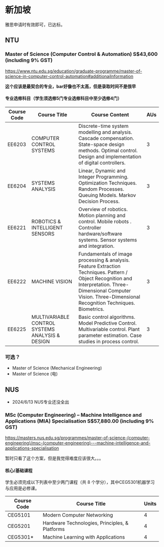 # 新加坡
雅思申请时有效即可，已达标。
## NTU
### ​Master of Science (Computer Control & Automation) S$43,600 (including 9% GST)

https://www.ntu.edu.sg/education/graduate-programme/master-of-science-in-computer-control-automation#additionaiInformation

**这个应该是最契合的专业，bar好像也不太高，但是录取时间不是很早**

#### 专业选修科目（学生须选修5门专业选修科目中至少选修4门）
| Course Code | Course Title                                     | Course Content                                                                                                                                                                                                         | AUs |
|-------------|--------------------------------------------------|------------------------------------------------------------------------------------------------------------------------------------------------------------------------------------------------------------------------|-----|
| EE6203      | COMPUTER CONTROL SYSTEMS                         | Discrete-time system modelling and analysis. Cascade compensation. State-space design methods. Optimal control. Design and implementation of digital controllers.                                                      | 3   |
| EE6204      | SYSTEMS ANALYSIS                                 | Linear, Dynamic and Integer Programming. Optimization Techniques. Random Processes. Queuing Models. Markov Decision Process.                                                                                           | 3   |
| EE6221      | ROBOTICS & INTELLIGENT SENSORS                   | Overview of robotics. Motion planning and control. Mobile robots . Controller hardware/software systems. Sensor systems and integration.                                                                               | 3   |
| EE6222      | MACHINE VISION                                   | Fundamentals of image processing & analysis. Feature Extraction Techniques. Pattern / Object Recognition and Interpretation. Three- Dimensional Computer Vision. Three-Dimensional Recognition Techniques. Biometrics. | 3   |
| EE6225      | MULTIVARIABLE CONTROL SYSTEMS ANALYSIS & DESIGN  | Basic control algorithms. Model Predictive Control. Multivariable control. Plant parameter estimation. Case studies in process control.                                                                                | 3   |

### 可选？

* ​Master of Science (Mechanical Engineering)
* ​Master of Science (电)

## NUS
* 2024/6/13 NUS专业还没全出
### MSc (Computer Engineering) – Machine Intelligence and Applications (MIA) Specialisation S$57,880.00 (including 9% GST)

https://masters.nus.edu.sg/programmes/master-of-science-(computer-engineering)/msc-(computer-engineering)---machine-intelligence-and-applications-specialisation

暂时只看了这个方案，但是我觉得难度应该很大。。。

#### 核心/基础课程

学生必须完成以下列表中至少两门课程（共 8 个学分），其中CEG5301机器学习与应用是必修课。

| Course Code | Course Title                                   | Units |
|-------------|------------------------------------------------|-------|
| CEG5101     | Modern Computer Networking                     |  4    |
| CEG5201     | Hardware Technologies, Principles, & Platforms |  4    |
| CEG5301*    | Machine Learning with Applications             |  4    |


